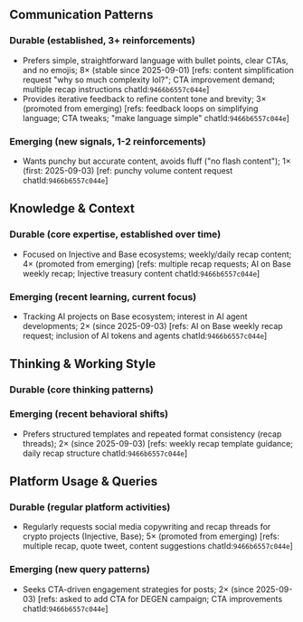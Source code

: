 ## Communication Patterns
### Durable (established, 3+ reinforcements)
- Prefers simple, straightforward language with bullet points, clear CTAs, and no emojis; 8× (stable since 2025-09-01) [refs: content simplification request "why so much complexity lol?"; CTA improvement demand; multiple recap instructions chatId:`9466b6557c044e`]
- Provides iterative feedback to refine content tone and brevity; 3× (promoted from emerging) [refs: feedback loops on simplifying language; CTA tweaks; "make language simple" chatId:`9466b6557c044e`]

### Emerging (new signals, 1-2 reinforcements)
- Wants punchy but accurate content, avoids fluff ("no flash content"); 1× (first: 2025-09-03) [ref: punchy volume content request chatId:`9466b6557c044e`]

## Knowledge & Context
### Durable (core expertise, established over time)
- Focused on Injective and Base ecosystems; weekly/daily recap content; 4× (promoted from emerging) [refs: multiple recap requests; AI on Base weekly recap; Injective treasury content chatId:`9466b6557c044e`]

### Emerging (recent learning, current focus)
- Tracking AI projects on Base ecosystem; interest in AI agent developments; 2× (since 2025-09-03) [refs: AI on Base weekly recap request; inclusion of AI tokens and agents chatId:`9466b6557c044e`]

## Thinking & Working Style
### Durable (core thinking patterns)

### Emerging (recent behavioral shifts)
- Prefers structured templates and repeated format consistency (recap threads); 2× (since 2025-09-03) [refs: weekly recap template guidance; daily recap structure chatId:`9466b6557c044e`]

## Platform Usage & Queries
### Durable (regular platform activities)
- Regularly requests social media copywriting and recap threads for crypto projects (Injective, Base); 5× (promoted from emerging) [refs: multiple recap, quote tweet, content suggestions chatId:`9466b6557c044e`]

### Emerging (new query patterns)
- Seeks CTA-driven engagement strategies for posts; 2× (since 2025-09-03) [refs: asked to add CTA for DEGEN campaign; CTA improvements chatId:`9466b6557c044e`]